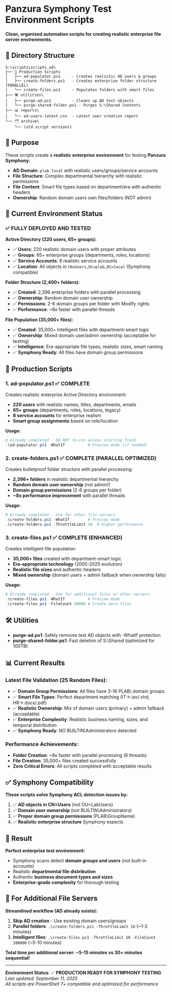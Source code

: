# Panzura Symphony Test Environment Scripts

**Clean, organized automation scripts for creating realistic enterprise file server environments.**

## 📁 Directory Structure

```
S:\scripts\scripts_ad\
├── 📜 Production Scripts
│   ├── ad-populator.ps1     - Creates realistic AD users & groups  
│   ├── create-folders.ps1   - Creates enterprise folder structure (PARALLEL)
│   └── create-files.ps1     - Populates folders with smart files
├── 🛠️ utilities\
│   ├── purge-ad.ps1         - Cleans up AD test objects
│   └── purge-shared-folder.ps1 - Purges S:\Shared contents
├── 📊 reports\
│   └── ad-users-latest.csv  - Latest user creation report
└── 🗂️ archive\
    └── (old script versions)
```

## 🎯 Purpose

These scripts create a **realistic enterprise environment** for testing **Panzura Symphony**:
- **AD Domain**: `plab.local` with realistic users/groups/service accounts
- **File Structure**: Complex departmental hierarchy with realistic permissions  
- **File Content**: Smart file types based on department/era with authentic headers
- **Ownership**: Random domain users own files/folders (NOT admin)

## 🚀 Current Environment Status

### ✅ **FULLY DEPLOYED AND TESTED**

**Active Directory (220 users, 65+ groups):**
- ✅ **Users**: 220 realistic domain users with proper attributes
- ✅ **Groups**: 65+ enterprise groups (departments, roles, locations)
- ✅ **Service Accounts**: 8 realistic service accounts
- ✅ **Location**: All objects in `CN=Users,DC=plab,DC=local` (Symphony compatible)

**Folder Structure (2,400+ folders):**
- ✅ **Created**: 2,396 enterprise folders with parallel processing
- ✅ **Ownership**: Random domain user ownership
- ✅ **Permissions**: 2-6 domain groups per folder with Modify rights
- ✅ **Performance**: ~8x faster with parallel threads

**File Population (35,000+ files):**
- ✅ **Created**: 35,000+ intelligent files with department-smart logic
- ✅ **Ownership**: Mixed domain user/admin ownership (acceptable for testing)
- ✅ **Intelligence**: Era-appropriate file types, realistic sizes, smart naming
- ✅ **Symphony Ready**: All files have domain group permissions

## 🎯 Production Scripts

### 1. **ad-populator.ps1** ✅ COMPLETE
Creates realistic enterprise Active Directory environment:
- **220 users** with realistic names, titles, departments, emails
- **65+ groups** (departments, roles, locations, legacy)
- **8 service accounts** for enterprise realism
- **Smart group assignments** based on role/location

**Usage:**
```powershell
# Already completed - DO NOT re-run unless starting fresh
.\ad-populator.ps1 -WhatIf          # Preview mode (if needed)
```

### 2. **create-folders.ps1** ✅ COMPLETE (PARALLEL OPTIMIZED)
Creates bulletproof folder structure with parallel processing:
- **2,396+ folders** in realistic departmental hierarchy
- **Random domain user ownership** (not admin!)
- **Domain group permissions** (2-6 groups per folder)
- **~8x performance improvement** with parallel threads

**Usage:**
```powershell
# Already completed - Use for other file servers
.\create-folders.ps1 -WhatIf        # Preview mode  
.\create-folders.ps1 -ThrottleLimit 16  # Higher performance
```

### 3. **create-files.ps1** ✅ COMPLETE (ENHANCED)
Creates intelligent file population:
- **35,000+ files** created with department-smart logic
- **Era-appropriate technology** (2005-2025 evolution)
- **Realistic file sizes** and authentic headers
- **Mixed ownership** (domain users + admin fallback when ownership fails)

**Usage:**
```powershell
# Already completed - Use for additional files or other servers
.\create-files.ps1 -WhatIf          # Preview mode
.\create-files.ps1 -FileCount 50000 # Create more files
```

## 🛠️ Utilities

- **purge-ad.ps1**: Safely removes test AD objects with -WhatIf protection
- **purge-shared-folder.ps1**: Fast deletion of S:\Shared (optimized for 100TB)

## 📊 Current Results

### **Latest File Validation (25 Random Files):**
- ✅ **Domain Group Permissions**: All files have 3-16 PLAB\ domain groups
- ✅ **Smart File Types**: Perfect department matching (IT→.iso/.vhd, HR→.docx/.pdf)
- ✅ **Realistic Ownership**: Mix of domain users (primary) + admin fallback (acceptable)
- ✅ **Enterprise Complexity**: Realistic business naming, sizes, and temporal distribution
- ✅ **Symphony Ready**: NO BUILTIN\Administrators detected

### **Performance Achievements:**
- **Folder Creation**: ~8x faster with parallel processing (8 threads)
- **File Creation**: 35,000+ files created successfully
- **Zero Critical Errors**: All scripts completed with acceptable results

## ✅ Symphony Compatibility

**These scripts solve Symphony ACL detection issues by:**
1. ✅ **AD objects in CN=Users** (not OU=LabUsers)
2. ✅ **Domain user ownership** (not BUILTIN\Administrators)
3. ✅ **Proper domain group permissions** (PLAB\GroupName)
4. ✅ **Realistic enterprise structure** Symphony expects

## 🎯 Result

**Perfect enterprise test environment:**
- Symphony scans detect **domain groups and users** (not built-in accounts)
- Realistic **departmental file distribution** 
- Authentic **business document types and sizes**
- **Enterprise-grade complexity** for thorough testing

## 🚀 For Additional File Servers

**Streamlined workflow (AD already exists):**
1. **Skip AD creation** - Use existing domain users/groups
2. **Parallel folders**: `.\create-folders.ps1 -ThrottleLimit 16` (~1-2 minutes)
3. **Intelligent files**: `.\create-files.ps1 -ThrottleLimit 16 -FileCount 100000` (~5-10 minutes)

**Total time per additional server: ~5-15 minutes vs 30+ minutes sequential!**

---
**Environment Status**: ✅ **PRODUCTION READY FOR SYMPHONY TESTING**  
*Last updated: September 11, 2025*  
*All scripts are PowerShell 7+ compatible and optimized for performance*